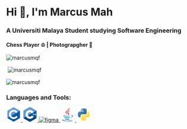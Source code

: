 <h1 align="left">Hi 👋, I'm Marcus Mah</h1>
<h3 align="left">A Universiti Malaya Student studying Software Engineering</h3>
<h4 align="left">Chess Player ♔ | Photograpgher 📸</h4>

<p align="left"> <img src="https://komarev.com/ghpvc/?username=marcusmqf&label=Profile%20views&color=0e75b6&style=flat" alt="marcusmqf" /> </p>

<p>&nbsp;<img align="center" src="https://github-readme-stats.vercel.app/api?username=marcusmqf&show_icons=true&locale=en" alt="marcusmqf" /></p>

<p><img align="center" src="https://github-readme-streak-stats.herokuapp.com/?user=marcusmqf&" alt="marcusmqf" /></p>

<h3 align="left">Languages and Tools:</h3>
<p align="left"> <a href="https://www.cprogramming.com/" target="_blank" rel="noreferrer"> <img src="https://raw.githubusercontent.com/devicons/devicon/master/icons/c/c-original.svg" alt="c" width="40" height="40"/> </a> <a href="https://www.w3schools.com/cpp/" target="_blank" rel="noreferrer"> <img src="https://raw.githubusercontent.com/devicons/devicon/master/icons/cplusplus/cplusplus-original.svg" alt="cplusplus" width="40" height="40"/> </a> <a href="https://www.figma.com/" target="_blank" rel="noreferrer"> <img src="https://www.vectorlogo.zone/logos/figma/figma-icon.svg" alt="figma" width="40" height="40"/> </a> <a href="https://www.java.com" target="_blank" rel="noreferrer"> <img src="https://raw.githubusercontent.com/devicons/devicon/master/icons/java/java-original.svg" alt="java" width="40" height="40"/> </a> <a href="https://www.python.org" target="_blank" rel="noreferrer"> <img src="https://raw.githubusercontent.com/devicons/devicon/master/icons/python/python-original.svg" alt="python" width="40" height="40"/> </a> </p>





